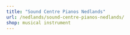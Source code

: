 ```yaml
---
title: "Sound Centre Pianos Nedlands"
url: /nedlands/sound-centre-pianos-nedlands/
shop: musical instrument
---
```

